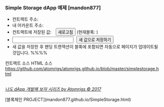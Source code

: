 <html>
<head>
  <meta charset="UTF-8">
  <meta http-equiv="CACHE-CONTROL" content="NO-CACHE">
  <link rel="stylesheet" type="text/css" href="https://cdnjs.cloudflare.com/ajax/libs/milligram/1.2.3/milligram.min.css">
  <title>Simple Storage Dapp 예제 [mandon877]</title>
  <style>
    body {margin-left:50px;}
    #storedData {font-size:300%; margin-right:10px;}
    #newValue {width: 200px; margin-right:10px; text-align:right;}
  </style>
</head>
<body>
<h3>Simple Storage dApp 예제 [mandon877]</h3>
<ul>
  <li>컨트랙트 주소: <span id="contractAddr"></span></li>
  <li>내 어카운트 주소: <span id="accountAddr"></span></li>
  <li>컨트랙트에 저장된 값: <span id="storedData"></span> <button onclick="getValue()">새로고침</button> (현재블록: <span id="lastBlock"></span>)</li>
  <li><input id="newValue" type="text"><button onclick="setValue()">새 값으로 저장하기</button>
      <div id="result"></div></li>
  <li>새 값을 저장한 후 팬딩 트랜잭션이 블록에 포함되면 자동으로 페이지가 업데이트될 것입니다.   %%%% </li>
</ul>
컨트랙트 소스
<script src="https://gist.github.com/atomrigs/7c633570496b79623bed5d1286f93f3a.js"></script>
HTML 소스<br>
<a href="https://github.com/atomrigs/atomrigs.github.io/blob/master/simplestorage.html">https://github.com/atomrigs/atomrigs.github.io/blob/master/simplestorage.html</a>
<br><br>
<p>
<a href="http://www.chaintalk.io/archive/lecture?sca=%EB%82%98%EB%8F%84+dApp+%EA%B0%9C%EB%B0%9C"><i>나도 dApp 개발해 보자 시리즈 by Atomrigs © 2017</i></a>
</p>
</body>
<script src="https://cdn.rawgit.com/ethereum/web3.js/develop/dist/web3.js"></script>
<!-- script src="https://code.jquery.com/jquery-3.1.1.slim.min.js"></script -->
<script>
var contractAddress = '0xee1ebf438ff2dd8f5c1886db15dafe16854e686d';
var abi = [{"constant":false,"inputs":[{"name":"x","type":"uint256"}],"name":"set","outputs":[],"payable":false,"type":"function"},{"constant":true,"inputs":[],"name":"get","outputs":[{"name":"","type":"uint256"}],"payable":false,"type":"function"}];
var simpleStorageContract;
var simpleStorage;

window.addEventListener('load', function() {

  // Checking if Web3 has been injected by the browser (Mist/MetaMask)
  if (typeof web3 !== 'undefined') {
    // Use Mist/MetaMask's provider
    window.web3 = new Web3(web3.currentProvider);
  } else {
    console.log('No web3? You should consider trying MetaMask!')
    // fallback - use your fallback strategy (local node / hosted node + in-dapp id mgmt / fail)
    window.web3 = new Web3(new Web3.providers.HttpProvider("http://localhost:8545"));
  }
  // Now you can start your app & access web3 freely:
  startApp();
});

function startApp() {
  simpleStorageContract = web3.eth.contract(abi);
  simpleStorage = simpleStorageContract.at(contractAddress);
  document.getElementById('contractAddr').innerHTML = getLink(contractAddress);
  web3.eth.getAccounts(function(e,r){
    document.getElementById('accountAddr').innerHTML = getLink(r[0]);
  });

  getValue();
}

function getLink(addr) {
  //return '<a target="_blank" href=https://testnet.etherscan.io/address/' + addr + '>' + addr +'</a>';
  return '<a target="_blank" href=https://ropsten.etherscan.io/address/' + addr + '>' + addr +'</a>';
}

function getValue() {
  simpleStorage.get(function(e,r){
    document.getElementById('storedData').innerHTML=r.toNumber();

  });
  web3.eth.getBlockNumber(function(e,r){
    document.getElementById('lastBlock').innerHTML = r;
  });
}

function setValue() {

  var newValue = document.getElementById('newValue').value;
  var txid
  simpleStorage.set(newValue, function(e,r){
    document.getElementById('result').innerHTML = 'Transaction id: ' + r + '<span id="pending" style="color:red;">(Pending)</span>';
    txid = r;
  });
  var filter = web3.eth.filter('latest');
  filter.watch(function(e, r) {
    getValue();
    web3.eth.getTransaction(txid, function(e,r){
      if (r != null && r.blockNumber > 0) {
        document.getElementById('pending').innerHTML = '(기록된 블록: ' + r.blockNumber + ')';
        document.getElementById('pending').style.cssText ='color:green;';
        document.getElementById('storedData').style.cssText ='color:green; font-size:300%;';
        filter.stopWatching();
      }
   });
 });
}

</script>
</html>
[블록체인 PROJECT](mandon877.github.io/SimpleStorage.html)
